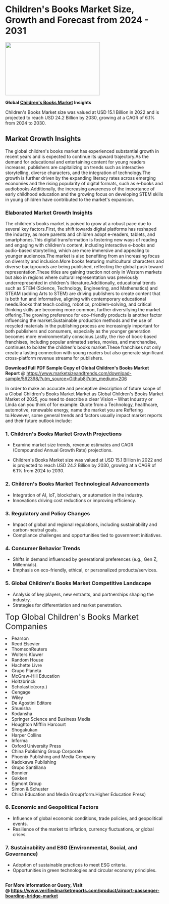 <H1>Children's Books Market Size, Growth and Forecast from 2024 - 2031</H1><img class="aligncenter size-medium wp-image-584254" src="https://thirdeyenews.in/wp-content/uploads/2024/09/Global-Market-Research-300x168.jpeg" alt="" width="300" height="168" /><p><strong>Global&nbsp;<a href="https://www.marketsizeandtrends.com/download-sample/562398/?utm_source=Github8j?utm_medium=206">Children's Books Market</a> Insights</strong></p><p>Children's Books Market size was valued at USD 15.1 Billion in 2022 and is projected to reach USD 24.2 Billion by 2030, growing at a CAGR of 6.1% from 2024 to 2030.</p><p><h2>Market Growth Insights</h2> The global children's books market has experienced substantial growth in recent years and is expected to continue its upward trajectory.As the demand for educational and entertaining content for young readers increases, publishers are capitalizing on trends such as interactive storytelling, diverse characters, and the integration of technology.The growth is further driven by the expanding literacy rates across emerging economies and the rising popularity of digital formats, such as e-books and audiobooks.Additionally, the increasing awareness of the importance of early childhood education and the growing focus on developing STEM skills in young children have contributed to the market's expansion. <h3>Elaborated Market Growth Insights</h3> The children's books market is poised to grow at a robust pace due to several key factors.First, the shift towards digital platforms has reshaped the industry, as more parents and children adopt e-readers, tablets, and smartphones.This digital transformation is fostering new ways of reading and engaging with children's content, including interactive e-books and audio-based storytelling, which are more immersive and appealing to younger audiences.The market is also benefiting from an increasing focus on diversity and inclusion.More books featuring multicultural characters and diverse backgrounds are being published, reflecting the global push toward representation.These titles are gaining traction not only in Western markets but also in regions where cultural representation was previously underrepresented in children's literature.Additionally, educational trends such as STEM (Science, Technology, Engineering, and Mathematics) and STEAM (adding Arts to STEM) are driving publishers to create content that is both fun and informative, aligning with contemporary educational needs.Books that teach coding, robotics, problem-solving, and critical thinking skills are becoming more common, further diversifying the market offering.The growing preference for eco-friendly products is another factor influencing the market.Sustainable production methods and the use of recycled materials in the publishing process are increasingly important for both publishers and consumers, especially as the younger generation becomes more environmentally conscious.Lastly, the rise of book-based franchises, including popular animated series, movies, and merchandise, continues to bolster the children's books market.These franchises not only create a lasting connection with young readers but also generate significant cross-platform revenue streams for publishers.</p><p><span class=""><strong>Download Full PDF Sample Copy of Global Children's Books Market Report</strong> @ <a href="https://www.marketsizeandtrends.com/download-sample/562398/?utm_source=Github8j?utm_medium=206" target="_blank">https://www.marketsizeandtrends.com/download-sample/562398/?utm_source=Github8j?utm_medium=206</a></span></p><p>In order to make an accurate and perceptive description of future scope of a Global&nbsp;Children's Books Market Market as Global&nbsp;Children's Books Market Market of 2025, you need to describe a clear Vision &ndash; What Industry or Linda can you think of for example: Quote from a Technology, healthcare, automotive, renewable energy, name the market you are Reffering to.However, some general trends and factors usually impact market reports and their future outlook include:</p><h3>1.&nbsp;<strong>Children's Books Market Growth Projections</strong></h3><ul><li>Examine market size trends, revenue estimates and CAGR (Compounded Annual Growth Rate) projections.</li><li><p>Children's Books Market size was valued at USD 15.1 Billion in 2022 and is projected to reach USD 24.2 Billion by 2030, growing at a CAGR of 6.1% from 2024 to 2030.</p></li></ul><h3>2.&nbsp;<strong>Children's Books Market Technological Advancements</strong></h3><ul><li>Integration of AI, IoT, blockchain, or automation in the industry.</li><li>Innovations driving cost reductions or improving efficiency.</li></ul><h3>3.&nbsp;<strong>Regulatory and Policy Changes</strong></h3><ul><li>Impact of global and regional regulations, including sustainability and carbon-neutral goals.</li><li>Compliance challenges and opportunities tied to government initiatives.</li></ul><h3>4.&nbsp;<strong>Consumer Behavior Trends</strong></h3><ul><li>Shifts in demand influenced by generational preferences (e.g., Gen Z, Millennials).</li><li>Emphasis on eco-friendly, ethical, or personalized products/services.</li></ul><h3>5.&nbsp;<strong>Global Children's Books Market Competitive Landscape</strong></h3><ul><li>Analysis of key players, new entrants, and partnerships shaping the industry.</li><li>Strategies for differentiation and market penetration.</li></ul><p data-pm-slice="1 1 []"><span style="color: inherit; font-family: inherit; font-size: 25px;">Top Global Children's Books Market Companies</span></p><div class="" data-test-id=""><p><li>Pearson</li><li> Reed Elsevier</li><li> ThomsonReuters</li><li> Wolters Kluwer</li><li> Random House</li><li> Hachette Livre</li><li> Grupo Planeta</li><li> McGraw-Hill Education</li><li> Holtzbrinck</li><li> Scholastic(corp.)</li><li> Cengage</li><li> Wiley</li><li> De Agostini Editore</li><li> Shueisha</li><li> Kodansha</li><li> Springer Science and Business Media</li><li> Houghton Mifflin Harcourt</li><li> Shogakukan</li><li> Harper Collins</li><li> Informa</li><li> Oxford University Press</li><li> China Publishing Group Corporate</li><li> Phoenix Publishing and Media Company</li><li> Kadokawa Publishing</li><li> Grupo Santillana</li><li> Bonnier</li><li> Gakken</li><li> Egmont Group</li><li> Simon & Schuster</li><li> China Education and Media Group(form.Higher Education Press)</li></p></div><h3>6.&nbsp;<strong>Economic and Geopolitical Factors</strong></h3><ul><li>Influence of global economic conditions, trade policies, and geopolitical events.</li><li>Resilience of the market to inflation, currency fluctuations, or global crises.</li></ul><h3>7.&nbsp;<strong>Sustainability and ESG (Environmental, Social, and Governance)</strong></h3><ul><li>Adoption of sustainable practices to meet ESG criteria.</li><li>Opportunities in green technologies and circular economy principles.</li></ul><h2><strong style="font-size: 14px;">For More Information or Query, Visit @&nbsp;</strong><a style="background-color: #ffffff; font-size: 14px;" href="https://www.marketsizeandtrends.com/report/childrens-books-market/" target="_blank">https://www.verifiedmarketreports.com/product/airport-passenger-boarding-bridge-market</a></h2>